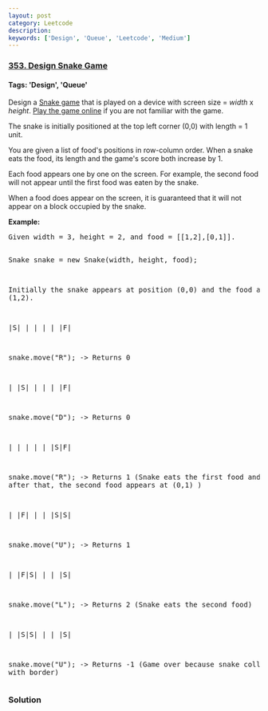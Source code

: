 ```yaml
---
layout: post
category: Leetcode
description: 
keywords: ['Design', 'Queue', 'Leetcode', 'Medium']
---
```

### [353. Design Snake Game](https://leetcode.com/problems/design-snake-game)

#### Tags: 'Design', 'Queue'

<div class="content__u3I1 question-content__JfgR"><div><p>Design a <a href="https://en.wikipedia.org/wiki/Snake_(video_game)" target="_blank">Snake game</a> that is played on a device with screen size = <i>width</i> x <i>height</i>. <a href="http://patorjk.com/games/snake/" target="_blank">Play the game online</a> if you are not familiar with the game.</p>
<p>The snake is initially positioned at the top left corner (0,0) with length = 1 unit.</p>
<p>You are given a list of food's positions in row-column order. When a snake eats the food, its length and the game's score both increase by 1.</p>
<p>Each food appears one by one on the screen. For example, the second food will not appear until the first food was eaten by the snake.</p>
<p>When a food does appear on the screen, it is guaranteed that it will not appear on a block occupied by the snake.</p>
<p><b>Example:</b></p>
<pre>Given width = 3, height = 2, and food = [[1,2],[0,1]].

Snake snake = new Snake(width, height, food);

Initially the snake appears at position (0,0) and the food at (1,2).

|S| | |
| | |F|

snake.move("R"); -&gt; Returns 0

| |S| |
| | |F|

snake.move("D"); -&gt; Returns 0

| | | |
| |S|F|

snake.move("R"); -&gt; Returns 1 (Snake eats the first food and right after that, the second food appears at (0,1) )

| |F| |
| |S|S|

snake.move("U"); -&gt; Returns 1

| |F|S|
| | |S|

snake.move("L"); -&gt; Returns 2 (Snake eats the second food)

| |S|S|
| | |S|

snake.move("U"); -&gt; Returns -1 (Game over because snake collides with border)
</pre>
</div></div>

### Solution
